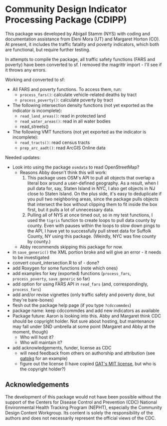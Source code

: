 # Community Design Indicator Processing Package (CDIPP)

This package was developed by Abigail Stamm (NYS) with coding and documentation assistance from Eleni Mora (UT) and Margaret Horton (CO). At present, it includes the traffic fatality and poverty indicators, which both are functional, but require further testing. 

In attempts to compile the package, all traffic safety functions (FARS and poverty) have been converted to sf. I removed the magrittr import - I'll see if it throws any errors.

Working and converted to sf:

* All FARS and poverty functions. To access them, run:
    * `process_fars()`: calculate vehicle-related deaths by tract
    * `process_poverty()`: calculate poverty by tract
* The following intersection density functions (not yet exported as the indicator is incomplete):
    * `read_land_areas()`: read in protected land
    * `read_water_areas()`: read in all water bodies
    * read_streets()
* The following VMT functions (not yet exported as the indicator is incomplete):
    * `read_tracts()`: read census tracts
    * `prep_arc_aadt()`: read ArcGIS Online data

Needed updates:

* Look into using the package `osmdata` to read OpenStreetMap?
    * Reasons Abby doesn't think this will work: 
        1. This package uses OSM's API to pull all objects that overlap a literal box around a user-defined geography. As a result, when I pull data for, say, Staten Island in NYC, I also get objects in NJ close to Staten Island. On the plus side, it's easy to deduplicate if you pull two neighboring areas, since the package pulls objects that intersect the box without clipping them to fit inside the box first, but it pulls a lot of unnecessary data.
        2. Pulling all of NYS at once timed out, so in my test functions, I used the `tigris` function to create loops to pull data county by county. Even with pauses within the loops to slow down pings to the API, I have yet to successfully pull street data for Suffolk County, NY using this package. (Weirdly, NYC was fine county by county.) 
    * Abby recommends skipping this package for now.
* in `save_generic()` the XML portion broke and will give an error - it needs to be investigated
* convert count_intersection.R to sf - done?
* add Roxygen for some functions (note which ones)
* add examples for key (exported) functions (`process_fars`, `process_poverty`, `save_generic` so far)
* add option for using FARS API in `read_fars` (and, correspondingly, `process_fars`)
* add and/or revise vignettes (only traffic safety and poverty done, but they're bare-bones)
* flesh out the package help page (if you type `?cdccommdes`)
* package name: keep cdccommdes and add new indicators as available
* Package future: Aaron is looking into this. Abby and Margaret think CDC should be copyright holder. Not sure about hosting, but maintenance may fall under SND umbrella at some point (Margaret and Abby at the moment, though)
    * Who will host it?
    * Who will maintain it?
* add acknowledgements, funder, license as CDC
    * will need feedback from others on authorship and attribution (see [gatpkg](https://ajstamm.github.io/gatpkg/docs/dev/reference/gatpkg.html) for an example)
    * figure out the license (I have copied [GAT's MIT license](https://github.com/ajstamm/gatpkg/blob/master/LICENSE), but who is the copyright holder?)


## Acknowledgements

The development of this package would not have been possible without the support of the Centers for Disease Control and Prevention (CDC) National Environmental Health Tracking Program (NEPHT), especially the Community Design Content Workgroup. Its content is solely the responsibility of the authors and does not necessarily represent the official views of the CDC.

